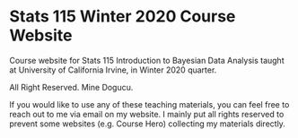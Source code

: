 # Stats 115 Winter 2020 Course Website 
Course website for Stats 115 Introduction to Bayesian Data Analysis taught at University of California Irvine, in Winter 2020 quarter.

All Right Reserved. Mine Dogucu.

If you would like to use any of these teaching materials, you can feel free to reach out to me via email on my website. I mainly put all rights reserved to prevent some websites (e.g. Course Hero) collecting my materials directly.
